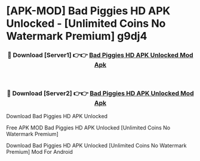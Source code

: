 # [APK-MOD] Bad Piggies HD APK Unlocked - [Unlimited Coins No Watermark Premium] g9dj4



<div align="center">
<h3>🔴 Download [Server1] 👉👉 <a href="https://momento.my/?title=Bad_Piggies_HD_APK_Unlocked">Bad Piggies HD APK Unlocked Mod Apk</a></h3><br>

<h3>🔴 Download [Server2] 👉👉 <a href="https://momento.my/?title=Bad_Piggies_HD_APK_Unlocked">Bad Piggies HD APK Unlocked Mod Apk</a></h3>
</div>



Download Bad Piggies HD APK Unlocked 

Free APK MOD Bad Piggies HD APK Unlocked [Unlimited Coins No Watermark Premium]

Download Bad Piggies HD APK Unlocked [Unlimited Coins No Watermark Premium] Mod For Android
